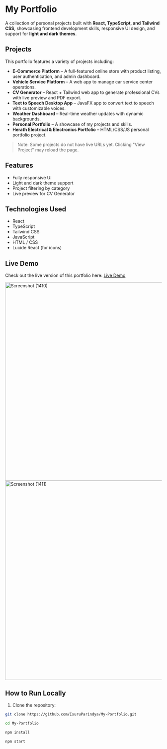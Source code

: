 # My Portfolio

A collection of personal projects built with **React, TypeScript, and Tailwind CSS**, showcasing frontend development skills, responsive UI design, and support for **light and dark themes**.

## Projects

This portfolio features a variety of projects including:

- **E-Commerce Platform** – A full-featured online store with product listing, user authentication, and admin dashboard.
- **Vehicle Service Platform** – A web app to manage car service center operations.
- **CV Generator** – React + Tailwind web app to generate professional CVs with live preview and PDF export.
- **Text to Speech Desktop App** – JavaFX app to convert text to speech with customizable voices.
- **Weather Dashboard** – Real-time weather updates with dynamic backgrounds.
- **Personal Portfolio** – A showcase of my projects and skills.
- **Herath Electrical & Electronics Portfolio** – HTML/CSS/JS personal portfolio project.

> Note: Some projects do not have live URLs yet. Clicking "View Project" may reload the page.

## Features

- Fully responsive UI
- Light and dark theme support
- Project filtering by category
- Live preview for CV Generator

## Technologies Used

- React
- TypeScript
- Tailwind CSS
- JavaScript
- HTML / CSS
- Lucide React (for icons)

## Live Demo

Check out the live version of this portfolio here: [Live Demo](https://parindyapigeraportfolio.netlify.app)

<img width="1342" height="635" alt="Screenshot (1410)" src="https://github.com/user-attachments/assets/188ba8de-bb31-439e-822f-ca82a090fbe6" />
<img width="1339" height="638" alt="Screenshot (1411)" src="https://github.com/user-attachments/assets/7b6b7d23-3f8a-4616-9ed6-d4b44cee1dcc" />

## How to Run Locally

1. Clone the repository:

```bash
git clone https://github.com/IsuruParindya/My-Portfolio.git

cd My-Portfolio

npm install

npm start
